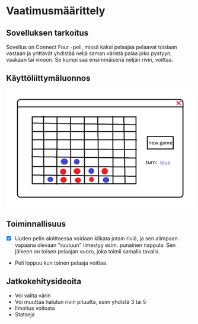 # Vaatimusmäärittely  
## Sovelluksen tarkoitus  
Sovellus on Connect Four -peli, missä kaksi pelaajaa pelaavat toisiaan vastaan ja yrittävät yhdistää neljä saman väristä palaa joko pystyyn, vaakaan tai vinoon. Se kumpi saa ensimmäisenä neljän rivin, voittaa.  
## Käyttöliittymäluonnos  
![](https://github.com/essipe/ohjelmistotekniikka20/blob/master/dokumentointi/kayttoliittymaluonnos.png)
## Toiminnallisuus 
- [x] Uuden pelin aloittaessa voidaan klikata jotain riviä, ja sen alimpaan vapaana olevaan "ruutuun" ilmestyy esim. punainen nappula. Sen jälkeen on toisen pelaajan vuoro, joka toimii samalla tavalla. 
- Peli loppuu kun toinen pelaaja voittaa.
## Jatkokehitysideoita  
* Voi valita värin  
* Voi muuttaa halutun rivin pituutta, esim yhdistä 3 tai 5
* Ilmoitus voitosta
* Statseja